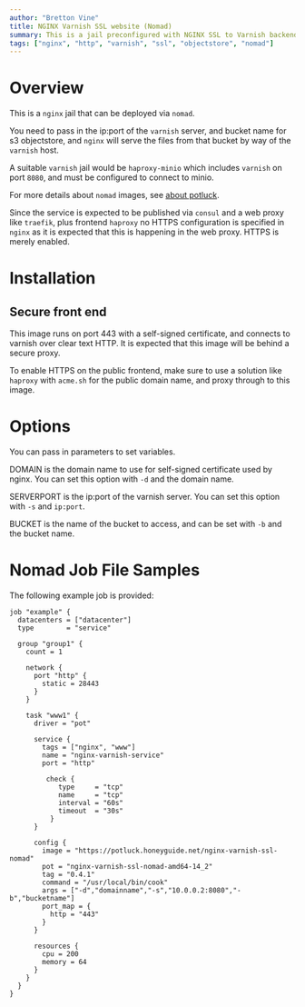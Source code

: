 ```yaml
---
author: "Bretton Vine"
title: NGINX Varnish SSL website (Nomad)
summary: This is a jail preconfigured with NGINX SSL to Varnish backend for Minio that can be deployed via nomad.
tags: ["nginx", "http", "varnish", "ssl", "objectstore", "nomad"]
---
```


# Overview

This is a ```nginx``` jail that can be deployed via ```nomad```.

You need to pass in the ip:port of the `varnish` server, and bucket name for s3 objectstore, and `nginx` will serve the files from that bucket by way of the `varnish` host.

A suitable `varnish` jail would be `haproxy-minio` which includes `varnish` on port `8080`, and must be configured to connect to minio.

For more details about ```nomad``` images, see [about potluck](https://potluck.honeyguide.net/micro/about-potluck/).

Since the service is expected to be published via ```consul``` and a web proxy like ```traefik```, plus frontend ```haproxy``` no HTTPS configuration is specified in ```nginx``` as it is expected that this is happening in the web proxy. HTTPS is merely enabled.

# Installation

## Secure front end
This image runs on port 443 with a self-signed certificate, and connects to varnish over clear text HTTP. It is expected that this image will be behind a secure proxy.

To enable HTTPS on the public frontend, make sure to use a solution like `haproxy` with `acme.sh` for the public domain name, and proxy through to this image.

# Options
You can pass in parameters to set variables.

DOMAIN is the domain name to use for self-signed certificate used by nginx. You can set this option with `-d` and the domain name.

SERVERPORT is the ip:port of the varnish server. You can set this option with `-s` and `ip:port`. 

BUCKET is the name of the bucket to access, and can be set with `-b` and the bucket name.

# Nomad Job File Samples

The following example job is provided:
```
job "example" {
  datacenters = ["datacenter"]
  type        = "service"

  group "group1" {
    count = 1

    network {
      port "http" {
        static = 28443
      }
    }

    task "www1" {
      driver = "pot"

      service {
        tags = ["nginx", "www"]
        name = "nginx-varnish-service"
        port = "http"

         check {
            type     = "tcp"
            name     = "tcp"
            interval = "60s"
            timeout  = "30s"
          }
      }

      config {
        image = "https://potluck.honeyguide.net/nginx-varnish-ssl-nomad"
        pot = "nginx-varnish-ssl-nomad-amd64-14_2"
        tag = "0.4.1"
        command = "/usr/local/bin/cook"
        args = ["-d","domainname","-s","10.0.0.2:8080","-b","bucketname"]
        port_map = {
          http = "443"
        }
      }

      resources {
        cpu = 200
        memory = 64
      }
    }
  }
}
```
